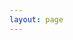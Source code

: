 ```yaml
---
layout: page
---
```


<!-- This file is generated from gen-example-markdown.ts -->

<script setup>
import { StoryBlock } from './vue-lib-src.gen'
</script>

<StoryBlock :expand="true" />
